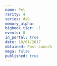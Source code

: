 ```yaml
---
name: Pel
rarity: 4
series: ds9
memory_alpha:
bigbook_tier: -1
events: 0
in_portal: true
date: 18/01/2017
obtained: Post-Launch
mega: false
published: true
---
```



